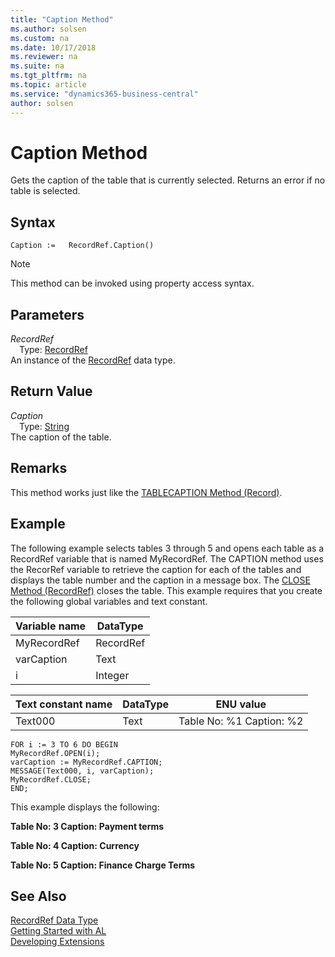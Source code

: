 ```yaml
---
title: "Caption Method"
ms.author: solsen
ms.custom: na
ms.date: 10/17/2018
ms.reviewer: na
ms.suite: na
ms.tgt_pltfrm: na
ms.topic: article
ms.service: "dynamics365-business-central"
author: solsen
---
```

[//]: # (START>DO_NOT_EDIT)
[//]: # (IMPORTANT:Do not edit any of the content between here and the END>DO_NOT_EDIT.)
[//]: # (Any modifications should be made in the .xml files in the ModernDev repo.)
# Caption Method
Gets the caption of the table that is currently selected. Returns an error if no table is selected.

## Syntax
```
Caption :=   RecordRef.Caption()
```
> [!NOTE]  
> This method can be invoked using property access syntax.  

## Parameters
*RecordRef*  
&emsp;Type: [RecordRef](recordref-data-type.md)  
An instance of the [RecordRef](recordref-data-type.md) data type.  

## Return Value
*Caption*  
&emsp;Type: [String](../string/string-data-type.md)  
The caption of the table.  


[//]: # (IMPORTANT: END>DO_NOT_EDIT)

## Remarks  
 This method works just like the [TABLECAPTION Method \(Record\)](../../methods/devenv-tablecaption-method-record.md).  
  
## Example  
 The following example selects tables 3 through 5 and opens each table as a RecordRef variable that is named MyRecordRef. The CAPTION method uses the RecorRef variable to retrieve the caption for each of the tables and displays the table number and the caption in a message box. The [CLOSE Method \(RecordRef\)](../../methods/devenv-close-method-recordref.md) closes the table. This example requires that you create the following global variables and text constant.  
  
|Variable name|DataType|  
|-------------------|--------------|  
|MyRecordRef|RecordRef|  
|varCaption|Text|  
|i|Integer|  
  
|Text constant name|DataType|ENU value|  
|------------------------|--------------|---------------|  
|Text000|Text|Table No: %1 Caption: %2|  
  
```  
FOR i := 3 TO 6 DO BEGIN  
MyRecordRef.OPEN(i);  
varCaption := MyRecordRef.CAPTION;  
MESSAGE(Text000, i, varCaption);  
MyRecordRef.CLOSE;  
END;  
```  
  
 This example displays the following:  
  
 **Table No: 3   Caption: Payment terms**  
  
 **Table No: 4   Caption: Currency**  
  
 **Table No: 5   Caption: Finance Charge Terms**  

## See Also
[RecordRef Data Type](recordref-data-type.md)  
[Getting Started with AL](../../devenv-get-started.md)  
[Developing Extensions](../../devenv-dev-overview.md)